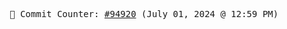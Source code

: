 <p align="center">
    <samp>
        📮 Commit Counter: <a href="https://github.com/Javascript-void0/Javascript-void0/commits/main">#94920</a> (July 01, 2024 @ 12:59 PM)
    </samp>
</p>